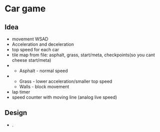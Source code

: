 # Car game
## Idea
- movement WSAD
- Acceleration and deceleration
- top speed for each car
- tile map from file: asphalt, grass, start/meta, checkpoints(so you cant cheese start/meta)
- - Asphalt - normal speed
- - Grass - lower acceleration/smaller top speed
  - Walls - block movement 
- lap timer
- speed counter with moving line (analog live speed)

## Design
- .
